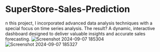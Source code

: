 # SuperStore-Sales-Prediction
n this project, I incorporated advanced data analysis techniques with a special focus on time series analysis. The result? A dynamic, interactive dashboard designed to deliver valuable insights and accurate sales forecasting. 
![Screenshot 2024-09-07 185304](https://github.com/user-attachments/assets/a16737c9-da00-4056-adf0-db5eed1246b6)
![Screenshot 2024-09-07 185327](https://github.com/user-attachments/assets/bbdd96d0-e271-4b65-9dcc-5372a8a0df07)

